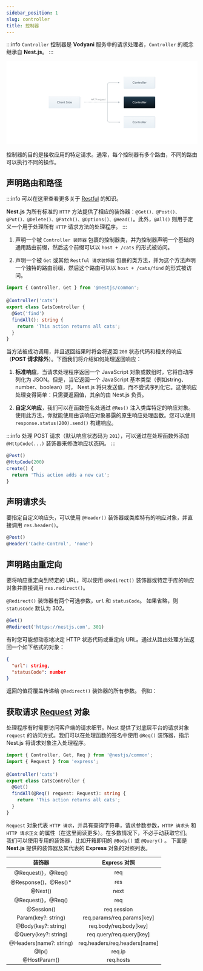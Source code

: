 ```yaml
---
sidebar_position: 1
slug: controller
title: 控制器
---
```


:::info
`Controller` 控制器是 **Vodyani** 服务中的请求处理者，`Controller` 的概念继承自 **Nest.js**。
:::

![](../../../static/img/Controllers_1.png)

控制器的目的是接收应用的特定请求。通常，每个控制器有多个路由，不同的路由可以执行不同的操作。

## 声明路由和路径

:::info
可以在这里查看更多关于 [Restful](https://restfulapi.cn/) 的知识。

**Nest.js** 为所有标准的 `HTTP` 方法提供了相应的装饰器：`@Get()、@Post()、@Put()、@Delete()、@Patch()、@Options()、@Head()`。此外，`@All()` 则用于定义一个用于处理所有 `HTTP` 请求方法的处理程序。
:::

1. 声明一个被 `Controller 装饰器` 包裹的控制器类，并为控制器声明一个基础的通用路由前缀，然后这个前缀可以以 `host + /cats` 的形式被访问。

2. 声明一个被 `Get` 或其他 `Restful 请求装饰器` 包裹的类方法，并为这个方法声明一个独特的路由前缀，然后这个路由可以以 `host + /cats/find` 的形式被访问。

```typescript
import { Controller, Get } from '@nestjs/common';

@Controller('cats')
export class CatsController {
  @Get('find')
  findAll(): string {
    return 'This action returns all cats';
  }
}
```

当方法被成功调用，并且返回结果时将会将返回 `200` 状态代码和相关的响应（**POST 请求除外**）。下面我们将介绍如何处理返回响应：

1. **标准响应**，当请求处理程序返回一个 JavaScript 对象或数组时，它将自动序列化为 JSON。但是，当它返回一个 JavaScript 基本类型（例如string、number、boolean）时， Nest.js 将只发送值，而不尝试序列化它。这使响应处理变得简单：只需要返回值，其余的由 Nest.js 负责。

2. **自定义响应**，我们可以在函数签名处通过 `@Res()` 注入类库特定的响应对象。使用此方法，你就能使用由该响应对象暴露的原生响应处理函数。您可以使用 `response.status(200).send()` 构建响应。

:::info
处理 POST 请求（默认响应状态码为 `201`），可以通过在处理函数外添加 `@HttpCode(...)` 装饰器来修改响应状态码。
:::

```typescript
@Post()
@HttpCode(200)
create() {
  return 'This action adds a new cat';
}
```

## 声明请求头

要指定自定义响应头，可以使用 `@Header()` 装饰器或类库特有的响应对象，并直接调用 `res.header()`。

```typescript
@Post()
@Header('Cache-Control', 'none')
```

## 声明路由重定向

要将响应重定向到特定的 URL，可以使用 `@Redirect()` 装饰器或特定于库的响应对象并直接调用 `res.redirect()`。

`@Redirect()` 装饰器有两个可选参数，`url` 和 `statusCode`。 如果省略，则 `statusCode` 默认为 302。

```typescript
@Get()
@Redirect('https://nestjs.com', 301)
```

有时您可能想动态地决定 HTTP 状态代码或重定向 URL。通过从路由处理方法返回一个如下格式的对象：

```json
{
  "url": string,
  "statusCode": number
}
```

返回的值将覆盖传递给 `@Redirect()` 装饰器的所有参数。 例如：

## 获取请求 [Request](http://expressjs.com/en/api.html#req) 对象

处理程序有时需要访问客户端的请求细节。Nest 提供了对底层平台的请求对象 `request` 的访问方式。我们可以在处理函数的签名中使用 `@Req()` 装饰器，指示 Nest.js 将请求对象注入处理程序。

```typescript
import { Controller, Get, Req } from '@nestjs/common';
import { Request } from 'express';

@Controller('cats')
export class CatsController {
  @Get()
  findAll(@Req() request: Request): string {
    return 'This action returns all cats';
  }
}
```

`Request` 对象代表 `HTTP 请求`，并具有查询字符串，请求参数参数，`HTTP 请求头` 和 `HTTP 请求正文` 的属性（在这里阅读更多）。在多数情况下，不必手动获取它们。 我们可以使用专用的装饰器，比如开箱即用的 `@Body()` 或 `@Query()` 。 下面是 **Nest.js** 提供的装饰器及其代表的 **Express** 对象的对照列表。

|装饰器|Express 对照|
|:-:|:-:|
|@Request()，@Req()|req|
|@Response()，@Res()*|res|
|@Next()|next|
|@Request()，@Req()|req|
|@Session()|req.session|
|Param(key?: string)|req.params/req.params[key]|
|@Body(key?: string)|req.body/req.body[key]|
|@Query(key?: string)|req.query/req.query[key]|
|@Headers(name?: string)|req.headers/req.headers[name]|
|@Ip()|req.ip|
|@HostParam()|req.hosts|
